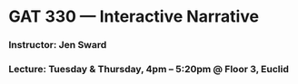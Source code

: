 <h1>GAT 330 — Interactive Narrative</h1>
<h3>Instructor: Jen Sward</h3>
<h3>Lecture: Tuesday & Thursday, 4pm – 5:20pm @ Floor 3, Euclid</h3>